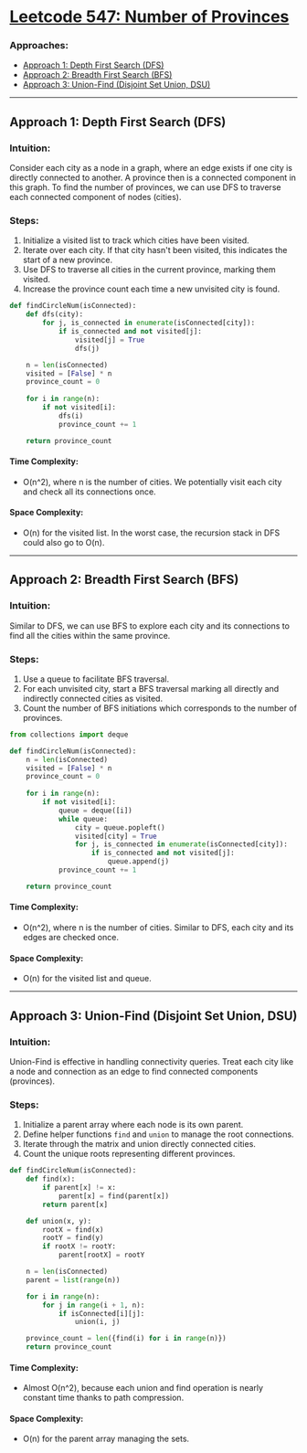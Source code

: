 # [Leetcode 547: Number of Provinces](https://leetcode.com/problems/number-of-provinces/)

### Approaches:
- [Approach 1: Depth First Search (DFS)](#approach-1-depth-first-search-dfs)
- [Approach 2: Breadth First Search (BFS)](#approach-2-breadth-first-search-bfs)
- [Approach 3: Union-Find (Disjoint Set Union, DSU)](#approach-3-union-find)

---

## Approach 1: Depth First Search (DFS)

### Intuition:
Consider each city as a node in a graph, where an edge exists if one city is directly connected to another. A province then is a connected component in this graph. To find the number of provinces, we can use DFS to traverse each connected component of nodes (cities).

### Steps:
1. Initialize a visited list to track which cities have been visited.
2. Iterate over each city. If that city hasn't been visited, this indicates the start of a new province.
3. Use DFS to traverse all cities in the current province, marking them visited.
4. Increase the province count each time a new unvisited city is found.

```python
def findCircleNum(isConnected):
    def dfs(city):
        for j, is_connected in enumerate(isConnected[city]):
            if is_connected and not visited[j]:
                visited[j] = True
                dfs(j)

    n = len(isConnected)
    visited = [False] * n
    province_count = 0
    
    for i in range(n):
        if not visited[i]:
            dfs(i)
            province_count += 1

    return province_count
```

#### Time Complexity:
- O(n^2), where n is the number of cities. We potentially visit each city and check all its connections once.

#### Space Complexity:
- O(n) for the visited list. In the worst case, the recursion stack in DFS could also go to O(n).

---

## Approach 2: Breadth First Search (BFS)

### Intuition:
Similar to DFS, we can use BFS to explore each city and its connections to find all the cities within the same province.

### Steps:
1. Use a queue to facilitate BFS traversal.
2. For each unvisited city, start a BFS traversal marking all directly and indirectly connected cities as visited.
3. Count the number of BFS initiations which corresponds to the number of provinces.

```python
from collections import deque

def findCircleNum(isConnected):
    n = len(isConnected)
    visited = [False] * n
    province_count = 0
    
    for i in range(n):
        if not visited[i]:
            queue = deque([i])
            while queue:
                city = queue.popleft()
                visited[city] = True
                for j, is_connected in enumerate(isConnected[city]):
                    if is_connected and not visited[j]:
                        queue.append(j)
            province_count += 1

    return province_count
```

#### Time Complexity:
- O(n^2), where n is the number of cities. Similar to DFS, each city and its edges are checked once.

#### Space Complexity:
- O(n) for the visited list and queue.

---

## Approach 3: Union-Find (Disjoint Set Union, DSU)

### Intuition:
Union-Find is effective in handling connectivity queries. Treat each city like a node and connection as an edge to find connected components (provinces).

### Steps:
1. Initialize a parent array where each node is its own parent.
2. Define helper functions `find` and `union` to manage the root connections.
3. Iterate through the matrix and union directly connected cities.
4. Count the unique roots representing different provinces.

```python
def findCircleNum(isConnected):
    def find(x):
        if parent[x] != x:
            parent[x] = find(parent[x])
        return parent[x]

    def union(x, y):
        rootX = find(x)
        rootY = find(y)
        if rootX != rootY:
            parent[rootX] = rootY

    n = len(isConnected)
    parent = list(range(n))

    for i in range(n):
        for j in range(i + 1, n):
            if isConnected[i][j]:
                union(i, j)

    province_count = len({find(i) for i in range(n)})
    return province_count
```

#### Time Complexity:
- Almost O(n^2), because each union and find operation is nearly constant time thanks to path compression.

#### Space Complexity:
- O(n) for the parent array managing the sets.

